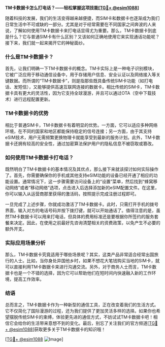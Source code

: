 **TM卡数据卡怎么打电话？——轻松掌握这项技能[[TG💪+ @esim1088](https://t.me/s/esim1088)]**

随着科技的发展，我们的生活变得越来越便捷，而SIM卡和数据卡也逐渐成为我们日常生活中不可或缺的一部分。尤其是对于经常需要在不同国家之间奔波的人来说，了解如何使用TM卡数据卡来打电话显得尤为重要。那么，TM卡数据卡到底是什么？它与普通SIM卡有什么区别？又该如何正确地使用它来实现通话功能呢？接下来，我们就一起来揭开它的神秘面纱。

### 什么是TM卡数据卡？

首先，让我们明确一下TM卡数据卡的概念。TM卡实际上是一种电子识别模块，它被广泛应用于移动通信设备中，用于存储用户信息、安全认证以及网络接入等关键数据。而所谓的“TM卡数据卡”，则是指那些既具备传统SIM卡功能（如打电话、发短信），又能够提供高速互联网连接的数据卡。相比传统的SIM卡，TM卡数据卡具有更大的灵活性，因为它支持全球漫游，并且可以通过OTA（空中下载技术）进行远程配置更新。

### TM卡数据卡的优势

相比于普通SIM卡，TM卡数据卡有着明显的优势。一方面，它可以适应多种网络环境，在不同的国家和地区都能保持稳定的信号连接；另一方面，由于其支持eSIM技术，用户无需频繁更换物理卡就能享受到最新的服务计划。此外，TM卡数据卡还拥有较高的安全性，通过加密算法保护用户的隐私信息不被窃取或篡改。

### 如何使用TM卡数据卡打电话？

既然明白了TM卡数据卡的基本情况及其优点，那么接下来就该探讨如何实际操作了。首先，你需要确保你的手机或其他支持eSIM功能的设备已经开通了相应的功能设置。通常情况下，这一步骤需要访问设备上的“设置”菜单，然后找到“蜂窝移动网络”或者“移动网络”选项，点击进入后选择添加新的eSIM配置文件。在这里，你可以输入从运营商那里获得的激活码，按照提示完成注册过程即可。

一旦完成了上述步骤，你就成功激活了TM卡数据卡。此时，只需打开手机的拨号界面，输入对方的电话号码并按下拨打键，就可以开始通话了。值得注意的是，虽然TM卡数据卡可以用来打电话，但具体的费用标准还是要根据你所签约的服务套餐来决定。因此，在使用之前最好先咨询清楚相关的资费政策，以免产生不必要的额外开支。

### 实际应用场景分析

那么，TM卡数据卡究竟适用于哪些场景呢？其实，这类产品非常适合经常出国旅行的人士。比如，当你身处异国他乡时，如果不想花大笔钱购买当地的SIM卡，就可以直接利用TM卡数据卡来进行沟通交流。另外，对于商务人士而言，TM卡数据卡也是一个不错的选择，因为它可以帮助他们在短时间内快速融入新的工作环境，提高工作效率。

### 结语

总而言之，TM卡数据卡作为一种新型的通信工具，正在改变着我们的生活方式。它不仅简化了国际漫游的过程，还为我们提供了更加灵活多样的选择。如果你也希望摆脱传统SIM卡的束缚，体验更先进的通信方式，不妨试试TM卡数据卡吧！相信它会给你的生活带来意想不到的变化。最后，别忘了关注我们的官方频道[[TG💪+ @esim1088](https://t.me/s/esim1088)]获取更多关于TM卡数据卡的知识哦！

[[TG💪+ @esim1088](https://t.me/s/esim1088) ![Image](https://i.postimg.cc/4NQfJmqS/Snipaste-2025-05-13-00-14-12.png)]